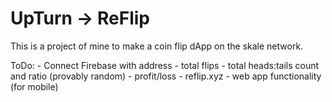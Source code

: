 # UpTurn -> ReFlip

This is a project of mine to make a coin flip dApp on the skale network. 

ToDo:
    - Connect Firebase with address
        - total flips
        - total heads:tails count and ratio (provably random)
        - profit/loss
    - reflip.xyz
    - web app functionality (for mobile)


